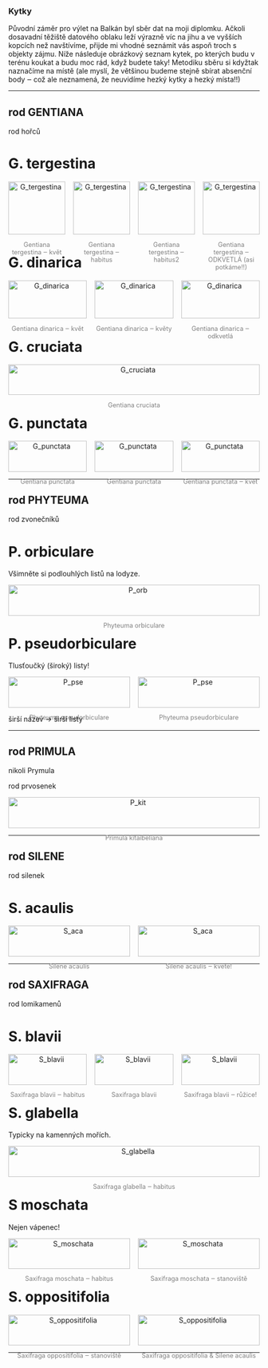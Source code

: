 
### Kytky

Původní záměr pro výlet na Balkán byl sběr dat na moji diplomku. Ačkoli dosavadní těžiště datového oblaku leží výrazně víc na jihu a ve vyšších kopcích než navštívíme, přijde mi vhodné seznámit vás aspoň troch s objekty zájmu. Níže následuje obrázkový seznam kytek, po kterých budu v terénu koukat a budu moc rád, když budete taky! Metodiku sběru si kdyžtak naznačíme na místě (ale myslí, že většinou budeme stejně sbírat absenční body ‒ což ale neznamená, že neuvidíme hezký kytky a hezký místa!!)

---

## rod GENTIANA

rod hořců

# G. tergestina

<div style="display: flex; flex-wrap: wrap; justify-content: space-between; gap: 1rem; text-align: center;">

  <div style="flex: 1;">
    <img src="pic/kytky/gen_ter1.JPG" alt="G_tergestina" style="width: 100%;">
    <p style="font-size: 0.9em; color: gray;">Gentiana tergestina ‒ květ</p>
  </div>

  <div style="flex: 1;">
    <img src="pic/kytky/gen_ter2.JPG" alt="G_tergestina" style="width: 100%;">
    <p style="font-size: 0.9em; color: gray;">Gentiana tergestina ‒ habitus</p>
  </div>

  <div style="flex: 1;">
    <img src="pic/kytky/gen_ter4.JPG" alt="G_tergestina" style="width: 100%;">
    <p style="font-size: 0.9em; color: gray;">Gentiana tergestina ‒ habitus2</p>
  </div>

  <div style="flex: 1;">
    <img src="pic/kytky/gen_ter5.JPG" alt="G_tergestina" style="width: 100%;">
    <p style="font-size: 0.9em; color: gray;">Gentiana tergestina ‒ ODKVETLÁ (asi potkáme!!)</p>
  </div>

</div>

# G. dinarica

<div style="display: flex; flex-wrap: wrap; justify-content: space-between; gap: 1rem; text-align: center;">

  <div style="flex: 1;">
    <img src="pic/kytky/gen_din1.JPG" alt="G_dinarica" style="width: 100%;">
    <p style="font-size: 0.9em; color: gray;">Gentiana dinarica ‒ květ</p>
  </div>

  <div style="flex: 1;">
    <img src="pic/kytky/gen_din2.JPG" alt="G_dinarica" style="width: 100%;">
    <p style="font-size: 0.9em; color: gray;">Gentiana dinarica ‒ květy</p>
  </div>

  <div style="flex: 1;">
    <img src="pic/kytky/gen_din3.JPG" alt="G_dinarica" style="width: 100%;">
    <p style="font-size: 0.9em; color: gray;">Gentiana dinarica ‒ odkvetlá</p>
  </div>

</div>

# G. cruciata

<div style="display: flex; flex-wrap: wrap; justify-content: space-between; gap: 1rem; text-align: center;">

  <div style="flex: 1;">
    <img src="pic/kytky/gen_cruc1.JPG" alt="G_cruciata" style="width: 100%;">
    <p style="font-size: 0.9em; color: gray;">Gentiana cruciata</p>
  </div>

</div>

# G. punctata

<div style="display: flex; flex-wrap: wrap; justify-content: space-between; gap: 1rem; text-align: center;">

  <div style="flex: 1;">
    <img src="pic/kytky/gen_pun1.JPG" alt="G_punctata" style="width: 100%;">
    <p style="font-size: 0.9em; color: gray;">Gentiana punctata</p>
  </div>

  <div style="flex: 1;">
    <img src="pic/kytky/gen_pun2.JPG" alt="G_punctata" style="width: 100%;">
    <p style="font-size: 0.9em; color: gray;">Gentiana punctata</p>
  </div>

  <div style="flex: 1;">
    <img src="pic/kytky/gen_pun3.JPG" alt="G_punctata" style="width: 100%;">
    <p style="font-size: 0.9em; color: gray;">Gentiana punctata ‒ květ</p>
  </div>

</div>

---

## rod PHYTEUMA

rod zvonečníků

# P. orbiculare

Všimněte si podlouhlých listů na lodyze.

<div style="display: flex; flex-wrap: wrap; justify-content: space-between; gap: 1rem; text-align: center;">

  <div style="flex: 1;">
    <img src="pic/kytky/phyt_orb1.JPG" alt="P_orb" style="width: 100%;">
    <p style="font-size: 0.9em; color: gray;">Phyteuma orbiculare</p>
  </div>

</div>

# P. pseudorbiculare

Tlusťoučký (široký) listy!

<div style="display: flex; flex-wrap: wrap; justify-content: space-between; gap: 1rem; text-align: center;">

  <div style="flex: 1;">
    <img src="pic/kytky/phyt_pse1.JPG" alt="P_pse" style="width: 100%;">
    <p style="font-size: 0.9em; color: gray;">Phyteuma pseudorbiculare</p>
  </div>

  <div style="flex: 1;">
    <img src="pic/kytky/phyt_pse2.JPG" alt="P_pse" style="width: 100%;">
    <p style="font-size: 0.9em; color: gray;">Phyteuma pseudorbiculare</p>
  </div>

</div>

širší název → širší listy

---

## rod PRIMULA

nikoli Prymula

rod prvosenek

<div style="display: flex; flex-wrap: wrap; justify-content: space-between; gap: 1rem; text-align: center;">

  <div style="flex: 1;">
    <img src="pic/kytky/prim_kit1.JPG" alt="P_kit" style="width: 100%;">
    <p style="font-size: 0.9em; color: gray;">Primula kitaibeliana</p>
  </div>

</div>

---

## rod SILENE

rod silenek

# S. acaulis

<div style="display: flex; flex-wrap: wrap; justify-content: space-between; gap: 1rem; text-align: center;">

  <div style="flex: 1;">
    <img src="pic/kytky/sil_aca1.JPG" alt="S_aca" style="width: 100%;">
    <p style="font-size: 0.9em; color: gray;">Silene acaulis</p>
  </div>

  <div style="flex: 1;">
    <img src="pic/kytky/sil_aca2.JPG" alt="S_aca" style="width: 100%;">
    <p style="font-size: 0.9em; color: gray;">Silene acaulis ‒ kvete!</p>
  </div>

</div>

---

## rod SAXIFRAGA

rod lomikamenů

# S. blavii

<div style="display: flex; flex-wrap: wrap; justify-content: space-between; gap: 1rem; text-align: center;">

  <div style="flex: 1;">
    <img src="pic/kytky/sax_blav1.JPG" alt="S_blavii" style="width: 100%;">
    <p style="font-size: 0.9em; color: gray;">Saxifraga blavii ‒ habitus</p>
  </div>

  <div style="flex: 1;">
    <img src="pic/kytky/sax_blav2.JPG" alt="S_blavii" style="width: 100%;">
    <p style="font-size: 0.9em; color: gray;">Saxifraga blavii</p>
  </div>

  <div style="flex: 1;">
    <img src="pic/kytky/sax_blav3.JPG" alt="S_blavii" style="width: 100%;">
    <p style="font-size: 0.9em; color: gray;">Saxifraga blavii ‒ růžice!</p>
  </div>

</div>

# S. glabella

Typicky na kamenných mořích.

<div style="display: flex; flex-wrap: wrap; justify-content: space-between; gap: 1rem; text-align: center;">

  <div style="flex: 1;">
    <img src="pic/kytky/sax_glab1.JPG" alt="S_glabella" style="width: 100%;">
    <p style="font-size: 0.9em; color: gray;">Saxifraga glabella ‒ habitus</p>
  </div>

</div>

# S moschata

Nejen vápenec! 

<div style="display: flex; flex-wrap: wrap; justify-content: space-between; gap: 1rem; text-align: center;">

  <div style="flex: 1;">
    <img src="pic/kytky/sax_mos1.JPG" alt="S_moschata" style="width: 100%;">
    <p style="font-size: 0.9em; color: gray;">Saxifraga moschata ‒ habitus</p>
  </div>

  <div style="flex: 1;">
    <img src="pic/kytky/sax_mos2.JPG" alt="S_moschata" style="width: 100%;">
    <p style="font-size: 0.9em; color: gray;">Saxifraga moschata ‒ stanoviště</p>
  </div>

</div>

# S. oppositifolia

<div style="display: flex; flex-wrap: wrap; justify-content: space-between; gap: 1rem; text-align: center;">

  <div style="flex: 1;">
    <img src="pic/kytky/sax_opo1.JPG" alt="S_oppositifolia" style="width: 100%;">
    <p style="font-size: 0.9em; color: gray;">Saxifraga oppositifolia ‒ stanoviště</p>
  </div>

  <div style="flex: 1;">
    <img src="pic/kytky/sax_opo2.JPG" alt="S_oppositifolia" style="width: 100%;">
    <p style="font-size: 0.9em; color: gray;">Saxifraga oppositifolia & Silene acaulis</p>
  </div>

</div>

---

